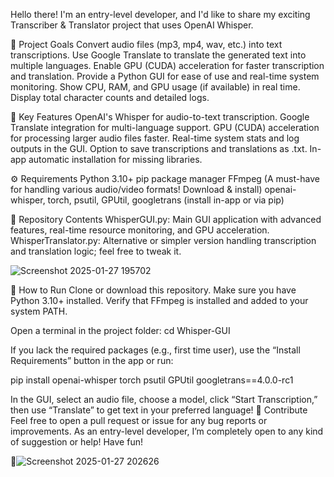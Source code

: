 Hello there! I'm an entry-level developer, and I'd like to share my exciting Transcriber & Translator project that uses OpenAI Whisper.

🚀 Project Goals
Convert audio files (mp3, mp4, wav, etc.) into text transcriptions.
Use Google Translate to translate the generated text into multiple languages.
Enable GPU (CUDA) acceleration for faster transcription and translation.
Provide a Python GUI for ease of use and real-time system monitoring.
Show CPU, RAM, and GPU usage (if available) in real time.
Display total character counts and detailed logs.



🌟 Key Features
OpenAI's Whisper for audio-to-text transcription.
Google Translate integration for multi-language support.
GPU (CUDA) acceleration for processing larger audio files faster.
Real-time system stats and log outputs in the GUI.
Option to save transcriptions and translations as .txt.
In-app automatic installation for missing libraries.





⚙️ Requirements
Python 3.10+
pip package manager
FFmpeg (A must-have for handling various audio/video formats! Download & install)
openai-whisper, torch, psutil, GPUtil, googletrans (install in-app or via pip)




📁 Repository Contents
WhisperGUI.py: Main GUI application with advanced features, real-time resource monitoring, and GPU acceleration.
WhisperTranslator.py: Alternative or simpler version handling transcription and translation logic; feel free to tweak it.

![Screenshot 2025-01-27 195702](https://github.com/user-attachments/assets/932a7e37-0fd9-40d8-9a64-e4cc64eec556)



🏁 How to Run
Clone or download this repository.
Make sure you have Python 3.10+ installed.
Verify that FFmpeg is installed and added to your system PATH.

Open a terminal in the project folder:
cd Whisper-GUI


If you lack the required packages (e.g., first time user), use the “Install Requirements” button in the app or run:

pip install openai-whisper torch psutil GPUtil googletrans==4.0.0-rc1

In the GUI, select an audio file, choose a model, click “Start Transcription,” then use “Translate” to get text in your preferred language!
🎉 Contribute
Feel free to open a pull request or issue for any bug reports or improvements.
As an entry-level developer, I’m completely open to any kind of suggestion or help!
Have fun! 




🙌![Screenshot 2025-01-27 202626](https://github.com/user-attachments/assets/7159e13d-08dd-4015-a985-fd50ca97beac)

